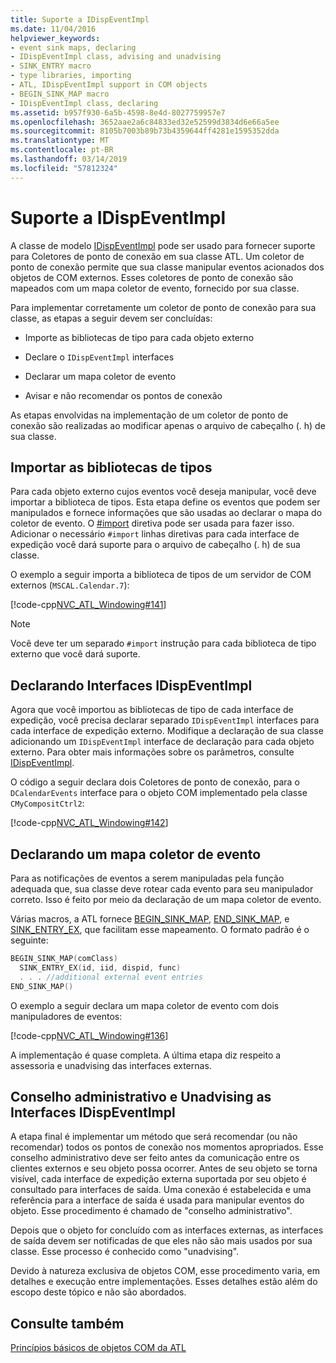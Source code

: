 ```yaml
---
title: Suporte a IDispEventImpl
ms.date: 11/04/2016
helpviewer_keywords:
- event sink maps, declaring
- IDispEventImpl class, advising and unadvising
- SINK_ENTRY macro
- type libraries, importing
- ATL, IDispEventImpl support in COM objects
- BEGIN_SINK_MAP macro
- IDispEventImpl class, declaring
ms.assetid: b957f930-6a5b-4598-8e4d-8027759957e7
ms.openlocfilehash: 3652aae2a6c84833ed32e52599d3834d6e66a5ee
ms.sourcegitcommit: 8105b7003b89b73b4359644ff4281e1595352dda
ms.translationtype: MT
ms.contentlocale: pt-BR
ms.lasthandoff: 03/14/2019
ms.locfileid: "57812324"
---
```

# <a name="supporting-idispeventimpl"></a>Suporte a IDispEventImpl

A classe de modelo [IDispEventImpl](../atl/reference/idispeventimpl-class.md) pode ser usado para fornecer suporte para Coletores de ponto de conexão em sua classe ATL. Um coletor de ponto de conexão permite que sua classe manipular eventos acionados dos objetos de COM externos. Esses coletores de ponto de conexão são mapeados com um mapa coletor de evento, fornecido por sua classe.

Para implementar corretamente um coletor de ponto de conexão para sua classe, as etapas a seguir devem ser concluídas:

- Importe as bibliotecas de tipo para cada objeto externo

- Declare o `IDispEventImpl` interfaces

- Declarar um mapa coletor de evento

- Avisar e não recomendar os pontos de conexão

As etapas envolvidas na implementação de um coletor de ponto de conexão são realizadas ao modificar apenas o arquivo de cabeçalho (. h) de sua classe.

## <a name="importing-the-type-libraries"></a>Importar as bibliotecas de tipos

Para cada objeto externo cujos eventos você deseja manipular, você deve importar a biblioteca de tipos. Esta etapa define os eventos que podem ser manipulados e fornece informações que são usadas ao declarar o mapa do coletor de evento. O [#import](../preprocessor/hash-import-directive-cpp.md) diretiva pode ser usada para fazer isso. Adicionar o necessário `#import` linhas diretivas para cada interface de expedição você dará suporte para o arquivo de cabeçalho (. h) de sua classe.

O exemplo a seguir importa a biblioteca de tipos de um servidor de COM externos (`MSCAL.Calendar.7`):

[!code-cpp[NVC_ATL_Windowing#141](../atl/codesnippet/cpp/supporting-idispeventimpl_1.h)]

> [!NOTE]
>  Você deve ter um separado `#import` instrução para cada biblioteca de tipo externo que você dará suporte.

## <a name="declaring-the-idispeventimpl-interfaces"></a>Declarando Interfaces IDispEventImpl

Agora que você importou as bibliotecas de tipo de cada interface de expedição, você precisa declarar separado `IDispEventImpl` interfaces para cada interface de expedição externo. Modifique a declaração de sua classe adicionando um `IDispEventImpl` interface de declaração para cada objeto externo. Para obter mais informações sobre os parâmetros, consulte [IDispEventImpl](../atl/reference/idispeventimpl-class.md).

O código a seguir declara dois Coletores de ponto de conexão, para o `DCalendarEvents` interface para o objeto COM implementado pela classe `CMyCompositCtrl2`:

[!code-cpp[NVC_ATL_Windowing#142](../atl/codesnippet/cpp/supporting-idispeventimpl_2.h)]

## <a name="declaring-an-event-sink-map"></a>Declarando um mapa coletor de evento

Para as notificações de eventos a serem manipuladas pela função adequada que, sua classe deve rotear cada evento para seu manipulador correto. Isso é feito por meio da declaração de um mapa coletor de evento.

Várias macros, a ATL fornece [BEGIN_SINK_MAP](reference/composite-control-macros.md#begin_sink_map), [END_SINK_MAP](reference/composite-control-macros.md#end_sink_map), e [SINK_ENTRY_EX](reference/composite-control-macros.md#sink_entry_ex), que facilitam esse mapeamento. O formato padrão é o seguinte:

```cpp
BEGIN_SINK_MAP(comClass)
  SINK_ENTRY_EX(id, iid, dispid, func)
  . . . //additional external event entries
END_SINK_MAP()
```

O exemplo a seguir declara um mapa coletor de evento com dois manipuladores de eventos:

[!code-cpp[NVC_ATL_Windowing#136](../atl/codesnippet/cpp/supporting-idispeventimpl_3.h)]

A implementação é quase completa. A última etapa diz respeito a assessoria e unadvising das interfaces externas.

## <a name="advising-and-unadvising-the-idispeventimpl-interfaces"></a>Conselho administrativo e Unadvising as Interfaces IDispEventImpl

A etapa final é implementar um método que será recomendar (ou não recomendar) todos os pontos de conexão nos momentos apropriados. Esse conselho administrativo deve ser feito antes da comunicação entre os clientes externos e seu objeto possa ocorrer. Antes de seu objeto se torna visível, cada interface de expedição externa suportada por seu objeto é consultado para interfaces de saída. Uma conexão é estabelecida e uma referência para a interface de saída é usada para manipular eventos do objeto. Esse procedimento é chamado de "conselho administrativo".

Depois que o objeto for concluído com as interfaces externas, as interfaces de saída devem ser notificadas de que eles não são mais usados por sua classe. Esse processo é conhecido como "unadvising".

Devido à natureza exclusiva de objetos COM, esse procedimento varia, em detalhes e execução entre implementações. Esses detalhes estão além do escopo deste tópico e não são abordados.

## <a name="see-also"></a>Consulte também

[Princípios básicos de objetos COM da ATL](../atl/fundamentals-of-atl-com-objects.md)
